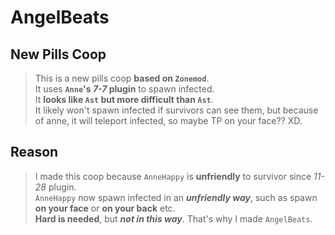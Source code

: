 # AngelBeats
 
## New Pills Coop
> This is a new pills coop **based on `Zonemod`**.  
> It uses **`Anne`'s _7-7_ plugin** to spawn infected.  
> It **looks like `Ast` but more difficult than `Ast`**.  
> It likely won't spawn infected if survivors can see them, but because of anne, it will teleport infected, so maybe TP on your face?? XD.  

## Reason
> I made this coop because `AnneHappy` is **unfriendly** to survivor since _11-28_ plugin.  
> `AnneHappy` now spawn infected in an **_unfriendly way_**, such as spawn **on your face** or **on your back** etc.  
> **Hard is needed**, but **_not in this way_**. That's why I made `AngelBeats`.
